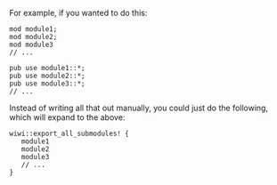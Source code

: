 For example, if you wanted to do this:

```rust,ignore
mod module1;
mod module2;
mod module3
// ...

pub use module1::*;
pub use module2::*;
pub use module3::*;
// ...
```

Instead of writing all that out manually, you could just do the following, which will expand to the above:

```rust,ignore
wiwi::export_all_submodules! {
   module1
   module2
   module3
   // ...
}
```
